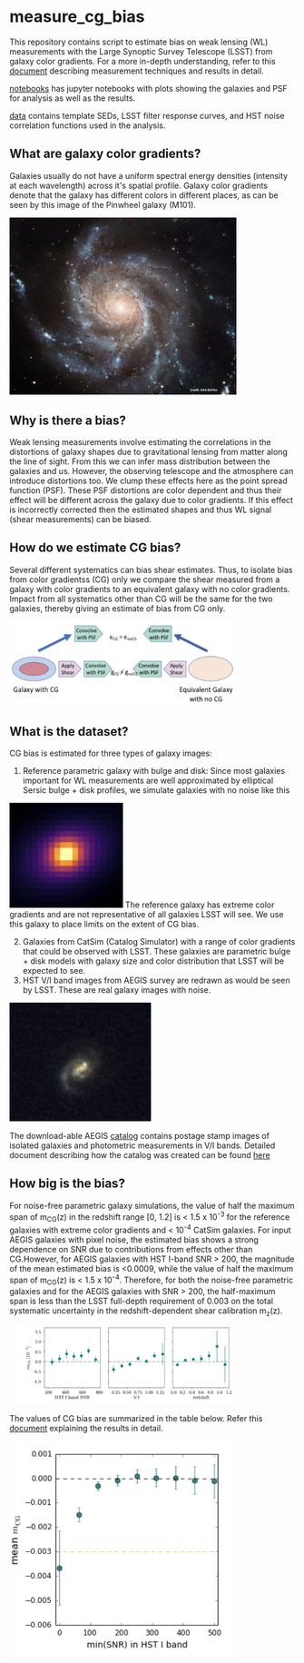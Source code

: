 # measure_cg_bias
This repository contains script to estimate bias on weak lensing (WL) measurements
with the Large Synoptic Survey Telescope (LSST) from galaxy color gradients. For a more in-depth understanding,
refer to this [document](https://www.overleaf.com/read/btzzycnnrfzs) describing
measurement techniques and results in detail.

[notebooks](https://github.com/sowmyakth/measure_cg_bias/tree/master/notebooks)
has jupyter notebooks with plots showing the galaxies and PSF for
analysis as well as the results.

[data](https://github.com/sowmyakth/measure_cg_bias/tree/master/data)
contains template SEDs, LSST filter response curves, and HST noise
correlation functions used in the analysis.

## What are galaxy color gradients?
Galaxies usually do not have a uniform spectral energy densities (intensity at each wavelength)
across it's spatial profile. Galaxy color gradients denote that the galaxy has
different colors in different places, as can be seen by this image of
the Pinwheel galaxy (M101).

<img src="docs/images/gal_example.jpg" alt="galaxy with color gradient" width="400"/>

## Why is there a bias?
Weak lensing measurements involve estimating the correlations in the distortions
of galaxy shapes due to gravitational lensing from matter along the line of sight. From this we can infer mass
distribution between the galaxies and us. However, the observing telescope and
the atmosphere can introduce distortions too. We clump these effects here as
the point spread function (PSF). These PSF distortions are color dependent and thus their effect will be
different across the galaxy due to color gradients. If this effect is incorrectly
corrected then the estimated shapes and thus WL signal (shear measurements) can
be biased.

## How do we estimate CG bias?
Several different systematics can bias shear estimates. Thus, to isolate bias from
color gradientss (CG) only we compare the shear measured from a galaxy with color gradients to an
equivalent galaxy with no color gradients. Impact from all systematics other than
CG will be the same for the two galaxies, thereby giving an estimate of bias from
CG only.

<img src="docs/images/flow_chart.png" alt="flowchart" width="400"/>

## What is the dataset?
CG bias is estimated for three types of galaxy images:
1. Reference parametric galaxy with bulge and disk: Since most galaxies important
for WL measurements are well approximated by elliptical Sersic bulge + disk profiles,
we simulate galaxies with no noise like this

<img src="docs/images/sersic_gal.png" alt="sersic galaxy with color gradient" width="200"/>
The reference galaxy has extreme color gradients and are not representative of all galaxies LSST
will see. We use this galaxy to place limits on the extent of CG bias.

2. Galaxies from CatSim (Catalog Simulator) with a range of color gradients that
could be observed with LSST. These galaxies are parametric bulge + disk models with galaxy size and color
distribution that LSST will be expected to see.  
3. HST V/I band images from AEGIS survey are redrawn as would be seen by LSST. These
are real galaxy images with noise.

<img src="docs/images/hst_gal.png" alt="real galaxy" width="250"/>

The download-able AEGIS [catalog](http://great3.jb.man.ac.uk/leaderboard/data/public/AEGIS_training_sample.tar.gz)
contains postage stamp images of isolated galaxies and photometric measurements
in V/I bands. Detailed document describing how the catalog was created
can be found [here](https://docs.google.com/viewer?url=https://github.com/sowmyakth/measure_cg_bias/raw/master/pdfs/Reducing_AEGIS_gal.pdf)

## How big is the bias?
For noise-free parametric galaxy simulations, the value of half the maximum span of m<sub>CG</sub>(z) in the redshift range [0, 1.2] is < 1.5 x 10<sup>-3</sup> for the reference galaxies with extreme color gradients and < 10<sup>-4</sup> CatSim galaxies. For input AEGIS galaxies with pixel noise, the estimated bias shows a strong dependence on SNR due to contributions from effects other than CG.However, for AEGIS galaxies with HST I-band SNR > 200, the magnitude of the mean estimated bias is <0.0009, while the value of half the maximum span of m<sub>CG</sub>(z) is < 1.5 x 10<sup>-4</sup>. 
Therefore, for both the noise-free parametric galaxies and for the AEGIS galaxies with SNR > 200, the half-maximum span is less than the LSST full-depth requirement of 0.003 on the total systematic uncertainty in the redshift-dependent shear calibration m<sub>z</sub>(z). 

<img src="docs/images/aegis_results.png" alt="aegis cg bias" width="400"/>
  
The values of CG bias are summarized in the table below. Refer this [document](https://www.overleaf.com/read/btzzycnnrfzs) explaining the results in detail.

<img src="docs/images/results.png" alt="summary" width="400"/>

